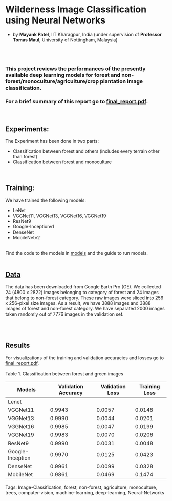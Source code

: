 # Wilderness Image Classification using Neural Networks

- by <B>Mayank Patel</B>, IIT Kharagpur, India (under supervision of <B>Professor Tomas Maul</B>, University of Nottingham, Malaysia)

<br><br>

### This project reviews the performances of the presently available deep learning models for forest and non-forest/monoculture/agriculture/crop plantation image classification.




### For a brief summary of this report go to [final_report.pdf](https://github.com/mayankpatel14/Wilderness-Image-Classification/blob/master/final_report.pdf).


<br>

## Experiments:
The Experiment has been done in two parts:
- Classification between forest and others (includes every terrain other than forest)
- Classification between forest and monoculture

<br>

## Training:
We have trained the following models:
-	LeNet
-	VGGNet11, VGGNet13, VGGNet16, VGGNet19
-	ResNet9
-	Google-Inceptionv1
-	DenseNet
-	MobileNetv2<br>

<br>Find the code to the models in [models](https://github.com/mayankpatel14/Wilderness-Image-Classification/tree/master/models) and the guide to run models.
<br>
<br>

## [Data](https://github.com/mayankpatel14/Wilderness-Image-Classification/tree/master/data)
The data has been downloaded from Google Earth Pro (GE). We collected 24 (4800 x 2822) images belonging to category of forest and 24 images that belong to non-forest category. These raw images were sliced into 256 x 256-pixel size images. As a result, we have 3888 images and 3888 images of forest and non-forest category. We have separated 2000 images taken randomly out of 7776 images in the validation set. 

<br><br>

## Results
For visualizations of the training and validation accuracies and losses go to [final_report.pdf](https://github.com/mayankpatel14/Wilderness-Image-Classification/blob/master/final_report.pdf).<br>
<br>
Table 1. Classification between forest and green images
<table class="tg">
<thead>
  <tr>
    <th class="tg-0pky">Models</th>
    <th class="tg-0pky">Validation Accuracy</th>
    <th class="tg-0pky">Validation Loss</th>
    <th class="tg-0pky">Training Loss</th>
  </tr>
</thead>
<tbody>
  <tr>
    <td class="tg-0pky">Lenet</td>
    <td class="tg-0pky"></td>
    <td class="tg-0pky"></td>
    <td class="tg-0pky"></td>
  </tr>
  <tr>
    <td class="tg-0pky">VGGNet11</td>
    <td class="tg-0pky">0.9943</td>
    <td class="tg-0pky">0.0057</td>
    <td class="tg-0pky">0.0148</td>
  </tr>
  <tr>
    <td class="tg-0pky">VGGNet13</td>
    <td class="tg-0pky">0.9990</td>
    <td class="tg-0pky">0.0044</td>
    <td class="tg-0pky">0.0201</td>
  </tr>
  <tr>
    <td class="tg-0pky">VGGNet16</td>
    <td class="tg-0pky">0.9985</td>
    <td class="tg-0pky">0.0047</td>
    <td class="tg-0pky">0.0199</td>
  </tr>
  <tr>
    <td class="tg-0pky">VGGNet19</td>
    <td class="tg-0pky">0.9983</td>
    <td class="tg-0pky">0.0070</td>
    <td class="tg-0pky">0.0206</td>
  </tr>
  <tr>
    <td class="tg-0pky">ResNet9</td>
    <td class="tg-0pky">0.9990</td>
    <td class="tg-0pky">0.0031</td>
    <td class="tg-0pky">0.0048</td>
  </tr>
  <tr>
    <td class="tg-0pky">Google-Inception</td>
    <td class="tg-0pky">0.9970</td>
    <td class="tg-0pky">0.0125</td>
    <td class="tg-0pky">0.0423</td>
  </tr>
  <tr>
    <td class="tg-0pky">DenseNet</td>
    <td class="tg-0pky">0.9961</td>
    <td class="tg-0pky">0.0099</td>
    <td class="tg-0pky">0.0328</td>
  </tr>
  <tr>
    <td class="tg-0pky">MobileNet</td>
    <td class="tg-0pky">0.9861</td>
    <td class="tg-0pky">0.0469</td>
    <td class="tg-0pky">0.1474</td>
  </tr>
</tbody>
</table>



Tags: Image-Classification, forest, non-forest, agriculture, monoculture, trees, computer-vision, machine-learning, deep-learning, Neural-Networks


